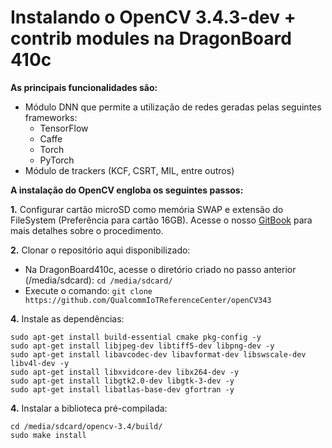 # Instalando o OpenCV 3.4.3-dev + contrib modules na DragonBoard 410c

**As principais funcionalidades são:**

- Módulo DNN que permite a utilização de redes geradas pelas seguintes frameworks: 
  - TensorFlow
  - Caffe
  - Torch
  - PyTorch
- Módulo de trackers (KCF, CSRT, MIL, entre outros)

**A instalação do OpenCV engloba os seguintes passos:**


**1.** Configurar cartão microSD como memória SWAP e extensão do FileSystem (Preferência para cartão 16GB). Acesse o nosso [GitBook](https://facens.gitbook.io/qualcomm-iot-reference-center/configuracao-do-cartao-microsd-extensor-file-system-swap) para mais detalhes sobre o procedimento.

**2.** Clonar o repositório aqui disponibilizado:
  - Na DragonBoard410c, acesse o diretório criado no passo anterior (/media/sdcard): 
 ```cd /media/sdcard/```
  - Execute o comando: 
 ```git clone https://github.com/QualcommIoTReferenceCenter/openCV343```
  
**4.** Instale as dependências:
```
sudo apt-get install build-essential cmake pkg-config -y
sudo apt-get install libjpeg-dev libtiff5-dev libpng-dev -y
sudo apt-get install libavcodec-dev libavformat-dev libswscale-dev libv4l-dev -y
sudo apt-get install libxvidcore-dev libx264-dev -y
sudo apt-get install libgtk2.0-dev libgtk-3-dev -y
sudo apt-get install libatlas-base-dev gfortran -y
```

**4.** Instalar a biblioteca pré-compilada:
```
cd /media/sdcard/opencv-3.4/build/
sudo make install
```
